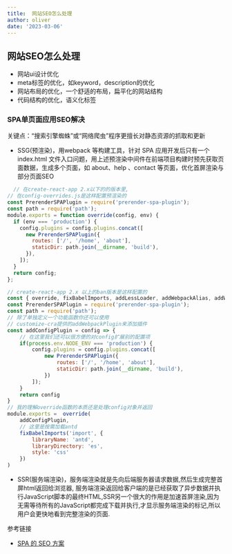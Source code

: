 ```yaml
---
title:  网站SEO怎么处理
author: oliver
date: '2023-03-06'
---
```


## 网站SEO怎么处理

- 网站ui设计优化
- meta标签的优化，如keyword，description的优化
- 网站布局的优化，一个舒适的布局，扁平化的网站结构
- 代码结构的优化，语义化标签

### SPA单页面应用SEO解决

关键点：“搜索引擎蜘蛛”或“网络爬虫”程序更擅长对静态资源的抓取和更新

- SSG(预渲染)，用webpack 等构建工具，针对 SPA 应用开发后只有一个 index.html 文件入口问题，用上述预渲染中间件在前端项目构建时预先获取页面数据，生成多个页面，如 about、help 、contact 等页面，优化首屏渲染与部分页面SEO

``` JavaScript
  // 在create-react-app 2.x以下的的版本里,   
// 在config-overrides.js是这样配置预渲染的
const PrerenderSPAPlugin = require('prerender-spa-plugin');
const path = require('path');
module.exports = function override(config, env) {
  if (env === 'production') {
    config.plugins = config.plugins.concat([
      new PrerenderSPAPlugin({
        routes: ['/', '/home', 'about'],
        staticDir: path.join(__dirname, 'build'),
      }),
    ]);
  }
  return config;
};

// create-react-app 2.x 以上的ban版本是这样配置的
const { override, fixBabelImports, addLessLoader, addWebpackAlias, addWebpackPlugin } = require('customize-cra');
const PrerenderSPAPlugin = require('prerender-spa-plugin');
const path = require('path');
// 除了单独定义一个功能函数你还可以使用
// customize-cra提供的addWebpackPlugin来添加插件
const addConfigPlugin = config => {
    // 在这里我们还可以很方便的对config扩展别的配置项
    if(process.env.NODE_ENV === 'production') {
        config.plugins = config.plugins.concat([
            new PrerenderSPAPlugin({
                routes: ['/', '/home', 'about'],
                staticDir: path.join(__dirname, 'build'),
            })
        ]);
    }
    return config
}
// 我的理解override函数的本质还是处理config对象并返回
module.exports =  override(
    addConfigPlugin,
    // 这里是按需加载antd
    fixBabelImports('import', {        
        libraryName: 'antd',        
        libraryDirectory: 'es',       
        style: 'css'
    })
)
```

- SSR(服务端渲染)，服务端渲染就是先向后端服务器请求数据,然后生成完整首屏html返回给浏览器, 服务端渲染返回给客户端的是已经获取了异步数据并执行JavaScript脚本的最终HTML,SSR另一个很大的作用是加速首屏渲染,因为无需等待所有的JavaScript都完成下载并执行,才显示服务端渲染的标记,所以用户会更快地看到完整渲染的页面.

参考链接

- [SPA 的 SEO 方案](https://juejin.cn/post/6857110861371146247)
  